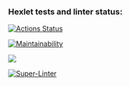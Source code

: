 ### Hexlet tests and linter status:
[![Actions Status](https://github.com/gabady13/python-project-lvl1/workflows/hexlet-check/badge.svg)](https://github.com/gabady13/python-project-lvl1/actions)

[![Maintainability](https://api.codeclimate.com/v1/badges/a99a88d28ad37a79dbf6/maintainability)](https://codeclimate.com/github/codeclimate/codeclimate/maintainability)

<a href="https://codeclimate.com/github/codeclimate/codeclimate/test_coverage"><img src="https://api.codeclimate.com/v1/badges/a99a88d28ad37a79dbf6/test_coverage" /></a>

[![Super-Linter](https://github.com/gabady13/python-project-lvl1/workflows/superlinter/badge.svg)](https://github.com/gabady13/python-project-lvl1/actions)

